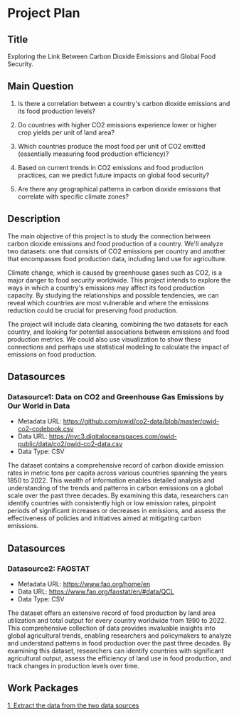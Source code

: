 # Project Plan

## Title
<!-- Give your project a short title. -->
Exploring the Link Between Carbon Dioxide Emissions and Global Food Security.

## Main Question

<!-- Think about one main question you want to answer based on the data. -->
1. Is there a correlation between a country's carbon dioxide emissions and its food production levels?

2. Do countries with higher CO2 emissions experience lower or higher crop yields per unit of land area?

3. Which countries produce the most food per unit of CO2 emitted (essentially measuring food production efficiency)?

4. Based on current trends in CO2 emissions and food production practices, can we predict future impacts on global food security?

5. Are there any geographical patterns in carbon dioxide emissions that correlate with specific climate zones?


## Description

<!-- Describe your data science project in max. 200 words. Consider writing about why and how you attempt it. -->
The main objective of this project is to study the connection between carbon dioxide emissions and food production of a country. We'll analyze two datasets: one that consists of CO2 emissions per country and another that encompasses food production data, including land use for agriculture.

Climate change, which is caused by greenhouse gases such as CO2, is a major danger to food security worldwide. This project intends to explore the ways in which a country's emissions may affect its food production capacity. By studying the relationships and possible tendencies, we can reveal which countries are most vulnerable and where the emissions reduction could be crucial for preserving food production.

The project will include data cleaning, combining the two datasets for each country, and looking for potential associations between emissions and food production metrics. We could also use visualization to show these connections and perhaps use statistical modeling to calculate the impact of emissions on food production.

## Datasources

<!-- Describe each datasources you plan to use in a section. Use the prefic "DatasourceX" where X is the id of the datasource. -->

### Datasource1: Data on CO2 and Greenhouse Gas Emissions by Our World in Data
* Metadata URL:  https://github.com/owid/co2-data/blob/master/owid-co2-codebook.csv
* Data URL: https://nyc3.digitaloceanspaces.com/owid-public/data/co2/owid-co2-data.csv
* Data Type: CSV

The dataset contains a comprehensive record of carbon dioxide emission rates in metric tons per capita across various countries spanning the years 1850 to 2022. This wealth of information enables detailed analysis and understanding of the trends and patterns in carbon emissions on a global scale over the past three decades. By examining this data, researchers can identify countries with consistently high or low emission rates, pinpoint periods of significant increases or decreases in emissions, and assess the effectiveness of policies and initiatives aimed at mitigating carbon emissions.

## Datasources

<!-- Describe each datasources you plan to use in a section. Use the prefic "DatasourceX" where X is the id of the datasource. -->

### Datasource2: FAOSTAT
* Metadata URL: https://www.fao.org/home/en
* Data URL: https://www.fao.org/faostat/en/#data/QCL
* Data Type: CSV

The dataset offers an extensive record of food production by land area utilization and total output for every country worldwide from 1990 to 2022. This comprehensive collection of data provides invaluable insights into global agricultural trends, enabling researchers and policymakers to analyze and understand patterns in food production over the past three decades. By examining this dataset, researchers can identify countries with significant agricultural output, assess the efficiency of land use in food production, and track changes in production levels over time.

## Work Packages

<!-- List of work packages ordered sequentially, each pointing to an issue with more details. -->

[1. Extract the data from the two data sources](https://github.com/MD-IKRAM169/Project-Work-1_Md-Ikram-Tareq/issues/1)

